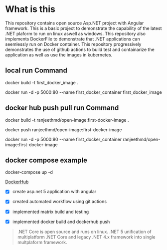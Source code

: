 # What is this
 This repository contains open source Asp.NET project with Angular framework. This is a basic project to demonstrate the capability of the latest .NET plaform to run on linux aswell as windows. This repository also implements DockerFile to demonstrate that .NET applications can seemlessly run on Docker container. This repository progressively demonstrates the use of github actions to build test and containarize the application as well as use the images in kubernetes. 

## local run Command
docker build -t first_docker_image .

docker run -d  -p 5000:80 --name first_docker_container first_docker_image


## docker hub push pull run Command
docker build -t ranjeethmd/open-image:first-docker-image .

docker push ranjeethmd/open-image:first-docker-image

docker run -d  -p 5000:80 --name first_docker_container ranjeethmd/open-image:first-docker-image

## docker compose example
docker-compose up -d

[DockerHub](https://hub.docker.com/r/ranjeethmd/open-image/tags?page=1&ordering=last_updated)




- [x] create asp.net 5 application with angular
- [x] created automated workflow using git actions 
- [x] implemented matrix build and testing
- [x] implemented docker build and dockerhub push


> .NET Core is open source and runs on linux. .NET 5 unification of multiplatform .NET Core and legacy .NET 4.x framework into single multplaform framework.
